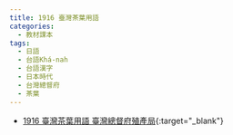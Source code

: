 ```yaml
---
title: 1916 臺灣茶葉用語
categories: 
  - 教材課本
tags:
  - 日語
  - 台語Khá-nah
  - 台語漢字
  - 日本時代
  - 台灣總督府
  - 茶葉
---
```


- [1916 臺灣茶葉用語 臺灣總督府殖產局](https://kiek.taigi.info/1916TaioanTehiohIonggi/){:target="_blank"}
